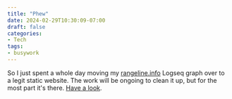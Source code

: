 ```yaml
---
title: "Phew"
date: 2024-02-29T10:30:09-07:00
draft: false
categories:
- Tech
tags:
- busywork
---
```

So I just spent a whole day moving my [rangeline.info](http://rangeline.info) Logseq graph over to a legit static website. The work will be ongoing to clean it up, but for the most part it's there. [Have a look](http://rangeline.info).

